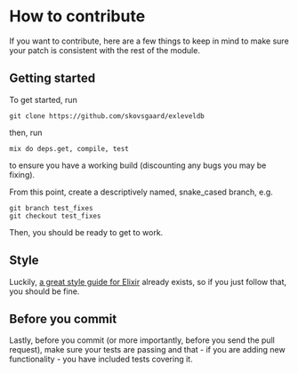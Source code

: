 # How to contribute

If you want to contribute, here are a few things to keep in mind to make sure your patch is consistent with the rest of the module.

## Getting started

To get started, run

    git clone https://github.com/skovsgaard/exleveldb

then, run

    mix do deps.get, compile, test

to ensure you have a working build (discounting any bugs you may be fixing).

From this point, create a descriptively named, snake_cased branch, e.g.

    git branch test_fixes
    git checkout test_fixes

Then, you should be ready to get to work.

## Style

Luckily, [a great style guide for Elixir](https://github.com/niftyn8/elixir_style_guide) already exists, so if you just follow that, you should be fine.

## Before you commit

Lastly, before you commit (or more importantly, before you send the pull request), make sure your tests are passing and that - if you are adding new functionality - you have included tests covering it.
